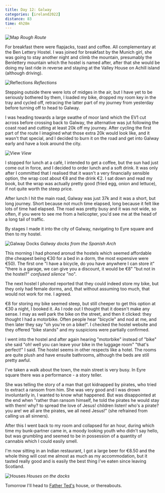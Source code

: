 ```yaml
--- 
title: Day 12: Galway
categories: [ireland2022]
distance: 83
time: 4h28m
---
```


![Map](/images/ireland2022/20220817_map.jpg) 
*Rough Route*

For breakfast there were flapjacks, toast and coffee. All complementary at the
Ben Lettery Hostel. I was joined for breakfast by the Munich girl, she was
going to stay another night and climb the mountain, presumably the Benlettery
mountain which the hostel is named after, after that she would be doing my
last ride in reverse and staying at the Valley House on Achill island
(although driving).

![Reflections](/images/ireland2022/20220817_1.jpg) 
*Reflections*

Stepping outside there were lots of midges in the air, but I have yet to be
seriously bothered by them, I loaded my bike, dropped my room key in the tray
and cycled off, retracing the latter part of my journey from yesterday before
turning off to head to Galway.

I was heading towards a large swathe of moor land which the EV1 cut across
before crossing back to Galway, the alternative was jut following the coast
road and cutting at least 20k off my journey. After cycling the first part of
the route I imagined what those extra 20k would look like, and it wasn't that
special, and I decided to burn it on the road and get into Galway early and
have a look around the city.

![View](/images/ireland2022/20220817_2.jpg) 
*View*

I stopped for lunch at a café, I intended to get a coffee, but the sun had
just come out in force, and I decided to order lunch and a soft drink. It was
only after I committed that I realised that it wasn't a very financially
sensible option, the wrap cost about €8 and the drink €2. I sat down and read
my book, but the wrap was actually pretty good (fried egg, onion and lettuce),
if not quite worth the steep price.

After lunch I hit the main road, Galway was just 37k and it was a short, but
long journey. Short because not much time elapsed, long because it felt like
lots of time had elapsed. The road was pretty busy and it was not wide, so
often, if you were to see me from a helicopter, you'd see me at the head of a
long tail of traffic.

By stages I made it into the city of Galway, navigating to Eyre square and
then to my hostel.

![Galway Docks](/images/ireland2022/20220817_3.jpg) 
*Galway docks from the Spanish Arch*

This morning I had phoned aronud the hostels which seemed affordable (the
cheapest being €30 for a bed in a dorm, the most expensive were €50). The
first one "I have a bicycle, do you have anywhere I can store it" "there is a
garage, we can give you a discount, it would be €8" "but not in the hostel?" _confused
silence_ "no".

The next hostel I phoned reported that they could indeed store my bike, but
they only had female dorms, and, that without assuming too much, that would
not work for me. I agreed.

€8 for storing my bike seemed steep, but still cheeper to get this option at
€30 a night, I booked it. As I rode out I thought that it doesn't make any
sense. I may as well park the bike on the street, and then it clicked: they
thought I had a motorbike. Often people hear "bicycle" and nod at me, and then
later they say "oh you're on a bike!". I checked the hostel website and they
offered "bike stands" and my suspicions were partially confirmed.

I went into the hostel and after again hearing "motorbike" instead of "bike"
she said "oh! well you can leave your bike in the luggage room" "that's
perfect!" I said. The hostel seems in other respects like a hotel. The rooms
are quite plush and have ensuite bathrooms, although the beds are still pretty
awful.

I've taken a walk about the town, the main street is very busy. In Eyre square
there was a performance - a story teller. 

She was telling the story of a man that got kidnapped by pirates, who tried to
extract a ransom from him. She was very good and I was drown involuntarily in,
I wanted to know what happened. But was disappointed at the end when "rather
than ransom himself, he told the pirates he would stay with them! why? to
spread the love of Jesus! children listen! who's a pirate? you are! we all are
the pirates, we all need Jesus!" (she refrained from calling us all sinners).

After this I went back to my room and collapsed for an hour, during which time
my bunk-partner came in, a moody looking youth who didn't say hello, but was
grumbling and seemed to be in possession of a quantity of cannabis which I
could easily smell.

I'm now sitting in an Indian restaurant, I got a large beer for €8.50 and the
whole thing will cost me almost as much as my accommodation, but it tasted
really good and is easily the best thing I've eaten since leaving Scotland.

![Houses](/images/ireland2022/20220817_4.jpg) 
*Houses on the docks*

Tomorrow I'll head to [Father Ted's](https://en.wikipedia.org/wiki/Father_Ted) house, or thereabouts.

